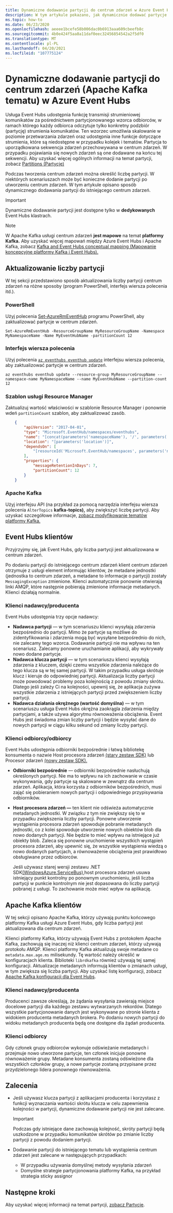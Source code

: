 ```yaml
---
title: Dynamiczne dodawanie partycji do centrum zdarzeń w Azure Event Hubs
description: W tym artykule pokazano, jak dynamicznie dodawać partycje do centrum zdarzeń w Azure Event Hubs.
ms.topic: how-to
ms.date: 06/23/2020
ms.openlocfilehash: aeeee1bcefe58b006dac0b6913aaa609cbeefb8c
ms.sourcegitcommit: 4b0e424f5aa8a11daf0eec32456854542a2f5df0
ms.translationtype: MT
ms.contentlocale: pl-PL
ms.lasthandoff: 04/20/2021
ms.locfileid: "107775124"
---
```

# <a name="dynamically-add-partitions-to-an-event-hub-apache-kafka-topic-in-azure-event-hubs"></a>Dynamiczne dodawanie partycji do centrum zdarzeń (Apache Kafka tematu) w Azure Event Hubs
Usługa Event Hubs udostępnia funkcję transmisji strumieniowej komunikatów za pośrednictwem partycjonowanego wzorca odbiorców, w ramach którego każdy odbiorca odczytuje tylko konkretny podzbiór (partycję) strumienia komunikatów. Ten wzorzec umożliwia skalowanie w poziomie przetwarzania zdarzeń oraz udostępnia inne funkcje dotyczące strumienia, które są niedostępne w przypadku kolejek i tematów. Partycja to uporządkowana sekwencja zdarzeń przechowywana w centrum zdarzeń. W przypadku pojawiania się nowych zdarzeń są one dodawane na końcu tej sekwencji. Aby uzyskać więcej ogólnych informacji na temat partycji, zobacz [Partitions (Partycje)](event-hubs-scalability.md#partitions)

Podczas tworzenia centrum zdarzeń można określić liczbę partycji. W niektórych scenariuszach może być konieczne dodanie partycji po utworzeniu centrum zdarzeń. W tym artykule opisano sposób dynamicznego dodawania partycji do istniejącego centrum zdarzeń. 

> [!IMPORTANT]
> Dynamiczne dodawanie partycji jest dostępne tylko w **dedykowanych** Event Hubs klastrach.

> [!NOTE]
> W Apache Kafka usługi centrum zdarzeń **jest mapowe** na temat **platformy Kafka.** Aby uzyskać więcej mapowań między Azure Event Hubs i Apache Kafka, zobacz [Kafka and Event Hubs conceptual mapping (Mapowanie koncepcyjne platformy Kafka i Event Hubs).](event-hubs-for-kafka-ecosystem-overview.md#kafka-and-event-hub-conceptual-mapping)


## <a name="update-the-partition-count"></a>Aktualizowanie liczby partycji
W tej sekcji przedstawiono sposób aktualizowania liczby partycji centrum zdarzeń na różne sposoby (program PowerShell, interfejs wiersza polecenia itd.).

### <a name="powershell"></a>PowerShell
Użyj polecenia [Set-AzureRmEventHub](/powershell/module/azurerm.eventhub/Set-AzureRmEventHub) programu PowerShell, aby zaktualizować partycje w centrum zdarzeń. 

```azurepowershell-interactive
Set-AzureRmEventHub -ResourceGroupName MyResourceGroupName -Namespace MyNamespaceName -Name MyEventHubName -partitionCount 12
```

### <a name="cli"></a>Interfejs wiersza polecenia
Użyj polecenia [`az eventhubs eventhub update`](/cli/azure/eventhubs/eventhub#az_eventhubs_eventhub_update) interfejsu wiersza polecenia, aby zaktualizować partycje w centrum zdarzeń. 

```azurecli-interactive
az eventhubs eventhub update --resource-group MyResourceGroupName --namespace-name MyNamespaceName --name MyEventHubName --partition-count 12
```

### <a name="resource-manager-template"></a>Szablon usługi Resource Manager
Zaktualizuj wartość właściwości w szablonie Resource Manager i ponownie wdeń `partitionCount` szablon, aby zaktualizować zasób. 

```json
    {
        "apiVersion": "2017-04-01",
        "type": "Microsoft.EventHub/namespaces/eventhubs",
        "name": "[concat(parameters('namespaceName'), '/', parameters('eventHubName'))]",
        "location": "[parameters('location')]",
        "dependsOn": [
            "[resourceId('Microsoft.EventHub/namespaces', parameters('namespaceName'))]"
        ],
        "properties": {
            "messageRetentionInDays": 7,
            "partitionCount": 12
        }
    }
```

### <a name="apache-kafka"></a>Apache Kafka
Użyj interfejsu API (na przykład za pomocą narzędzia interfejsu wiersza polecenia `AlterTopics` **kafka-topics),** aby zwiększyć liczbę partycji. Aby uzyskać szczegółowe informacje, [zobacz modyfikowanie tematów platformy Kafka.](http://kafka.apache.org/documentation/#basic_ops_modify_topic) 

## <a name="event-hubs-clients"></a>Event Hubs klientów
Przyjrzyjmy się, jak Event Hubs, gdy liczba partycji jest aktualizowana w centrum zdarzeń. 

Po dodaniu partycji do istniejącego centrum zdarzeń klient centrum zdarzeń otrzymuje z usługi element informując klientów, że metadane jednostki (jednostka to centrum zdarzeń, a metadane to informacje o partycji) zostały `MessagingException` zmienione. Klienci automatycznie ponownie otwierają linki AMQP, które następnie pobierają zmienione informacje metadanych. Klienci działają normalnie.

### <a name="senderproducer-clients"></a>Klienci nadawcy/producenta
Event Hubs udostępnia trzy opcje nadawcy:

- **Nadawca partycji** — w tym scenariuszu klienci wysyłają zdarzenia bezpośrednio do partycji. Mimo że partycje są możliwe do zidentyfikowania i zdarzenia mogą być wysyłane bezpośrednio do nich, nie zalecamy tego wzorca. Dodawanie partycji nie ma wpływu na ten scenariusz. Zalecamy ponowne uruchamianie aplikacji, aby wykrywały nowo dodane partycje. 
- **Nadawca klucza partycji** — w tym scenariuszu klienci wysyłają zdarzenia z kluczem, dzięki czemu wszystkie zdarzenia należące do tego klucza są w tej samej partycji. W takim przypadku usługa skrótuje klucz i kieruje do odpowiedniej partycji. Aktualizacja liczby partycji może powodować problemy poza kolejnością z powodu zmiany skrótu. Dlatego jeśli zależy Ci na kolejności, upewnij się, że aplikacja zużywa wszystkie zdarzenia z istniejących partycji przed zwiększeniem liczby partycji.
- **Nadawca działania okrężnego (wartość domyślna)** — w tym scenariuszu usługa Event Hubs okrężna zaokrągla zdarzenia między partycjami, a także używa algorytmu równoważenia obciążenia. Event Hubs jest świadoma zmian liczby partycji i będzie wysyłać dane do nowych partycji w ciągu kilku sekund od zmiany liczby partycji.

### <a name="receiverconsumer-clients"></a>Klienci odbiorcy/odbiorcy
Event Hubs udostępnia odbiorniki bezpośrednie i łatwą bibliotekę konsumenta o nazwie Host procesora zdarzeń [(stary zestaw SDK)](event-hubs-event-processor-host.md) lub Procesor zdarzeń [(nowy zestaw SDK).](event-processor-balance-partition-load.md)

- **Odbiorniki bezpośrednie** — odbiorniki bezpośrednie nasłuchują określonych partycji. Nie ma to wpływu na ich zachowanie w czasie wykonywania, gdy partycje są skalowane w zewnątrz dla centrum zdarzeń. Aplikacja, która korzysta z odbiorników bezpośrednich, musi zająć się pobieraniem nowych partycji i odpowiedniego przypisywania odbiorników.
- **Host procesora zdarzeń —** ten klient nie odświeża automatycznie metadanych jednostki. W związku z tym nie zwiększy się to w przypadku zwiększenia liczby partycji. Ponowne utworzenie wystąpienia procesora zdarzeń spowoduje pobranie metadanych jednostki, co z kolei spowoduje utworzenie nowych obiektów blob dla nowo dodanych partycji. Nie będzie to mieć wpływu na istniejące już obiekty blob. Zaleca się ponowne uruchomienie wszystkich wystąpień procesora zdarzeń, aby upewnić się, że wszystkie wystąpienia wiedzą o nowo dodanych partycjach, a równoważenie obciążenia jest prawidłowo obsługiwane przez odbiorców.

    Jeśli używasz starej wersji zestawu .NET SDK[(WindowsAzure.ServiceBus),](https://www.nuget.org/packages/WindowsAzure.ServiceBus/)host procesora zdarzeń usuwa istniejący punkt kontrolny po ponownym uruchomieniu, jeśli liczba partycji w punkcie kontrolnym nie jest dopasowana do liczby partycji pobranej z usługi. To zachowanie może mieć wpływ na aplikację. 

## <a name="apache-kafka-clients"></a>Apache Kafka klientów
W tej sekcji opisano Apache Kafka, którzy używają punktu końcowego platformy Kafka usługi Azure Event Hubs, gdy liczba partycji jest aktualizowana dla centrum zdarzeń. 

Klienci platformy Kafka, którzy używają Event Hubs z protokołem Apache Kafka, zachowują się inaczej niż klienci centrum zdarzeń, którzy używają protokołu AMQP. Klienci platformy Kafka aktualizują swoje metadane co `metadata.max.age.ms` milisekundy. Tę wartość należy określić w konfiguracjach klienta. Biblioteki `librdkafka` również używają tej samej konfiguracji. Aktualizacje metadanych informują klientów o zmianach usługi, w tym zwiększa się liczba partycji. Aby uzyskać listę konfiguracji, zobacz [Apache Kafka konfiguracji dla Event Hubs](apache-kafka-configurations.md).

### <a name="senderproducer-clients"></a>Klienci nadawcy/producenta
Producenci zawsze określają, że żądania wysyłania zawierają miejsce docelowe partycji dla każdego zestawu wytwarzanych rekordów. Dlatego wszystkie partycjonowanie danych jest wykonywane po stronie klienta z widokiem producenta metadanych brokera. Po dodaniu nowych partycji do widoku metadanych producenta będą one dostępne dla żądań producenta.

### <a name="consumerreceiver-clients"></a>Klienci odbiorcy
Gdy członek grupy odbiorców wykonuje odświeżanie metadanych i przejmuje nowo utworzone partycje, ten członek inicjuje ponowne równoważenie grupy. Metadane konsumenta zostaną odświeżone dla wszystkich członków grupy, a nowe partycje zostaną przypisane przez przydzielonego lidera ponownego równoważenia.

## <a name="recommendations"></a>Zalecenia

- Jeśli używasz klucza partycji z aplikacjami producenta i korzystasz z funkcji wyznaczania wartości skrótu klucza w celu zapewnienia kolejności w partycji, dynamiczne dodawanie partycji nie jest zalecane. 

    > [!IMPORTANT]
    > Podczas gdy istniejące dane zachowują kolejność, skróty partycji będą uszkodzone w przypadku komunikatów skrótów po zmianie liczby partycji z powodu dodaniem partycji.
- Dodawanie partycji do istniejącego tematu lub wystąpienia centrum zdarzeń jest zalecane w następujących przypadkach:
    - W przypadku używania domyślnej metody wysyłania zdarzeń
     - Domyślne strategie partycjonowania platformy Kafka, na przykład strategia sticky assignor


## <a name="next-steps"></a>Następne kroki
Aby uzyskać więcej informacji na temat partycji, [zobacz Partycje](event-hubs-scalability.md#partitions).
